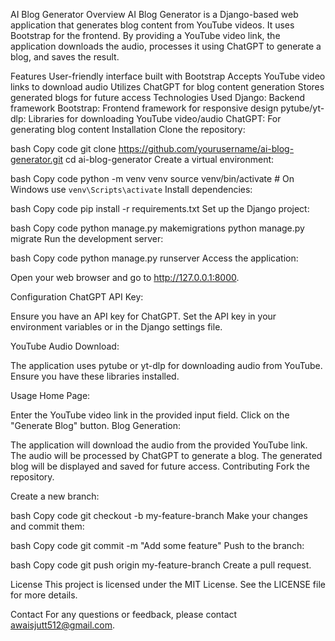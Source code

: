 AI Blog Generator
Overview
AI Blog Generator is a Django-based web application that generates blog content from YouTube videos. It uses Bootstrap for the frontend. By providing a YouTube video link, the application downloads the audio, processes it using ChatGPT to generate a blog, and saves the result.

Features
User-friendly interface built with Bootstrap
Accepts YouTube video links to download audio
Utilizes ChatGPT for blog content generation
Stores generated blogs for future access
Technologies Used
Django: Backend framework
Bootstrap: Frontend framework for responsive design
pytube/yt-dlp: Libraries for downloading YouTube video/audio
ChatGPT: For generating blog content
Installation
Clone the repository:

bash
Copy code
git clone https://github.com/yourusername/ai-blog-generator.git
cd ai-blog-generator
Create a virtual environment:

bash
Copy code
python -m venv venv
source venv/bin/activate  # On Windows use `venv\Scripts\activate`
Install dependencies:

bash
Copy code
pip install -r requirements.txt
Set up the Django project:

bash
Copy code
python manage.py makemigrations
python manage.py migrate
Run the development server:

bash
Copy code
python manage.py runserver
Access the application:

Open your web browser and go to http://127.0.0.1:8000.

Configuration
ChatGPT API Key:

Ensure you have an API key for ChatGPT. Set the API key in your environment variables or in the Django settings file.

YouTube Audio Download:

The application uses pytube or yt-dlp for downloading audio from YouTube. Ensure you have these libraries installed.

Usage
Home Page:

Enter the YouTube video link in the provided input field.
Click on the "Generate Blog" button.
Blog Generation:

The application will download the audio from the provided YouTube link.
The audio will be processed by ChatGPT to generate a blog.
The generated blog will be displayed and saved for future access.
Contributing
Fork the repository.

Create a new branch:

bash
Copy code
git checkout -b my-feature-branch
Make your changes and commit them:

bash
Copy code
git commit -m "Add some feature"
Push to the branch:

bash
Copy code
git push origin my-feature-branch
Create a pull request.

License
This project is licensed under the MIT License. See the LICENSE file for more details.

Contact
For any questions or feedback, please contact awaisjutt512@gmail.com.

